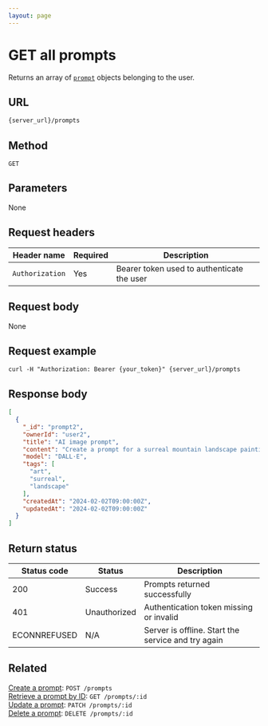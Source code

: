 ```yaml
---
layout: page
---
```


# GET all prompts

Returns an array of [`prompt`](../resources/prompt.md) objects belonging to the user.

## URL

```bash
{server_url}/prompts
```

## Method

`GET`

## Parameters

None

## Request headers

| Header name     | Required | Description                                |
| --------------- | -------- | ------------------------------------------ |
| `Authorization` | Yes      | Bearer token used to authenticate the user |

## Request body

None

## Request example

```shell
curl -H "Authorization: Bearer {your_token}" {server_url}/prompts
```

## Response body

```json
[
  {
    "_id": "prompt2",
    "ownerId": "user2",
    "title": "AI image prompt",
    "content": "Create a prompt for a surreal mountain landscape painting.",
    "model": "DALL·E",
    "tags": [
      "art",
      "surreal",
      "landscape"
    ],
    "createdAt": "2024-02-02T09:00:00Z",
    "updatedAt": "2024-02-02T09:00:00Z"
  }
]
```

## Return status

| Status code  | Status       | Description                                        |
| ------------ | ------------ | -------------------------------------------------- |
| 200          | Success      | Prompts returned successfully      |
| 401          | Unauthorized | Authentication token missing or invalid            |
| ECONNREFUSED | N/A          | Server is offline. Start the service and try again |

## Related

[Create a prompt](post-prompts.md): `POST /prompts`  
[Retrieve a prompt by ID](get-prompts-id.md): `GET /prompts/:id`  
[Update a prompt](patch-prompts-id.md): `PATCH /prompts/:id`  
[Delete a prompt](delete-prompts-id.md): `DELETE /prompts/:id`
